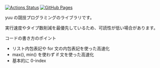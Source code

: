 [![Actions Status](https://github.com/yu-0811/competitive-programming-library/workflows/verify/badge.svg)](https://github.com/yu-0811/competitive-programming-library/actions) 
[![GitHub Pages](https://img.shields.io/static/v1?label=GitHub+Pages&message=+&color=brightgreen&logo=github)](https://yu-0811.github.io/competitive-programming-library/) 

yuu の競技プログラミングのライブラリです。 

実行速度やタイプ数削減を最優先しているため、可読性が低い場合があります。

コードの書き方のポイント
* リスト内包表記や for 文の内包表記を使った高速化
* max(), min() を使わず if 文を使った高速化
* 基本的に 0-index  
